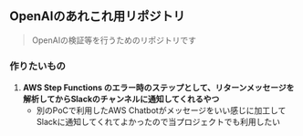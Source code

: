 ## OpenAIのあれこれ用リポジトリ
> OpenAIの検証等を行うためのリポジトリです

### 作りたいもの
1. **AWS Step Functions のエラー時のステップとして、リターンメッセージを解析してからSlackのチャンネルに通知してくれるやつ**
   - 別のPoCで利用したAWS Chatbotがメッセージをいい感じに加工してSlackに通知してくれてよかったので当プロジェクトでも利用したい
